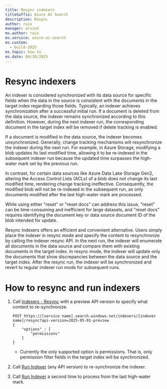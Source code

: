 ```yaml
---
title: Resync indexers
titleSuffix: Azure AI Search
description: Resync
author: ruix
manager: arvind
ms.author: ruix
ms.service: azure-ai-search
ms.custom:
  - build-2025
ms.topic: how-to
ms.date: 04/30/2025
---
```


# Resync indexers
An indexer is considered synchronized with its data source for specific fields when the data in the source is consistent with the documents in the target index regarding those fields. Typically, an indexer achieves synchronization after a successful initial run. If a document is deleted from the data source, the indexer remains synchronized according to this definition. However, during the next indexer run, the corresponding document in the target index will be removed if delete tracking is enabled.

If a document is modified in the data source, the indexer becomes unsynchronized. Generally, change tracking mechanisms will resynchronize the indexer during the next run. For example, in Azure Storage, modifying a blob updates its last modified time, allowing it to be re-indexed in the subsequent indexer run because the updated time surpasses the high-water mark set by the previous run.

In contrast, for certain data sources like Azure Data Lake Storage Gen2, altering the Access Control Lists (ACLs) of a blob does not change its last modified time, rendering change tracking ineffective. Consequently, the modified blob will not be re-indexed in the subsequent run, as only documents modified after the last high-water mark are processed.

While using either "reset" or "reset docs" can address this issue, "reset" can be time-consuming and inefficient for large datasets, and "reset docs" requires identifying the document key or data source document ID of the blob intended for update.

Resync Indexers offers an efficient and convenient alternative. Users simply place the indexer in resync mode and specify the content to resynchronize by calling the indexer resync API. In the next run, the indexer will enumerate all documents in the data source and compare them with existing documents in the target index. In resync mode, the indexer will update only the documents that show discrepancies between the data source and the target index. After the resync run, the indexer will be synchronized and revert to regular indexer run mode for subsequent runs.


# How to resync and run indexers

1. Call [Indexers - Resync](/rest/api/searchservice/indexers/resync?view=rest-searchservice-2025-05-01-preview&preserve-view=true) with a preview API version to specify what content to re-synchronize.

    ```http
    POST https://[service name].search.windows.net/indexers/[indexer name]/resync?api-version=2025-05-01-preview
    {
        "options" : [
            "permissions"
        ]
    }
    ```
    + Currently the only supported option is permissions. That is, only permission filter fields in the target index will be synchronized.

1. Call [Run Indexer](/rest/api/searchservice/indexers/run) (any API version) to re-synchronize the indexer.

1. Call [Run Indexer](/rest/api/searchservice/indexers/run) a second time to process from the last high-water mark.